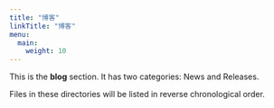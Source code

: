 ```yaml
---
title: "博客"
linkTitle: "博客"
menu:
  main:
    weight: 10
---
```



This is the **blog** section. It has two categories: News and Releases.

Files in these directories will be listed in reverse chronological order.

